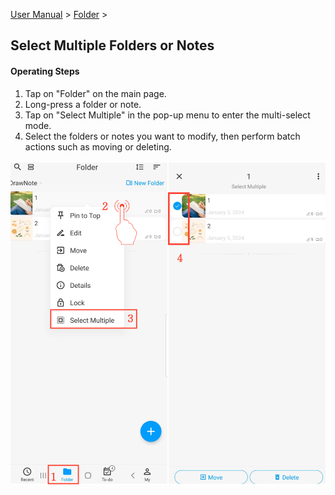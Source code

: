 [User Manual](/dragonnest/drawnote/manual/en) > [Folder](/dragonnest/drawnote/manual/en/folder) >

Select Multiple Folders or Notes
---

#### Operating Steps
1. Tap on "Folder" on the main page.
2. Long-press a folder or note.
3. Tap on "Select Multiple" in the pop-up menu to enter the multi-select mode.
4. Select the folders or notes you want to modify, then perform batch actions such as moving or deleting.

 ![Select Multiple Folders or Notes](imgs/select_multiple_folders_or_notes.png)